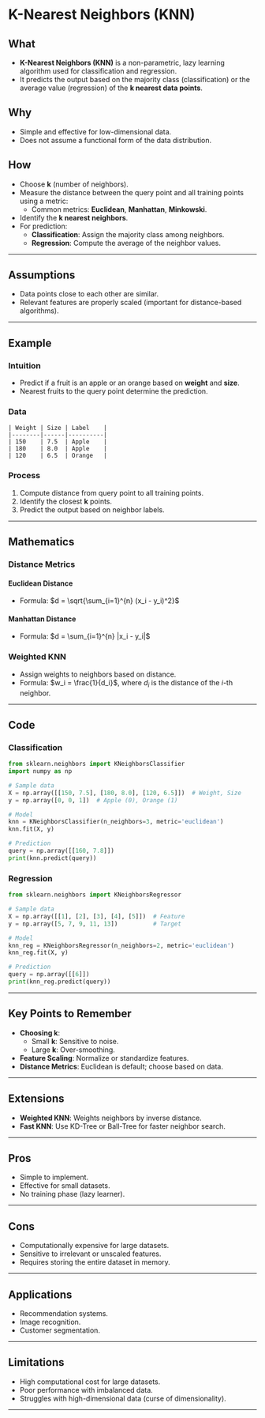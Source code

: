 # K-Nearest Neighbors (KNN)

## What
- **K-Nearest Neighbors (KNN)** is a non-parametric, lazy learning algorithm used for classification and regression.
- It predicts the output based on the majority class (classification) or the average value (regression) of the **k nearest data points**.

## Why
- Simple and effective for low-dimensional data.
- Does not assume a functional form of the data distribution.

## How
- Choose **k** (number of neighbors).
- Measure the distance between the query point and all training points using a metric:
  - Common metrics: **Euclidean**, **Manhattan**, **Minkowski**.
- Identify the **k nearest neighbors**.
- For prediction:
  - **Classification**: Assign the majority class among neighbors.
  - **Regression**: Compute the average of the neighbor values.

---

## Assumptions
- Data points close to each other are similar.
- Relevant features are properly scaled (important for distance-based algorithms).

---

## Example

### Intuition
- Predict if a fruit is an apple or an orange based on **weight** and **size**.
- Nearest fruits to the query point determine the prediction.

### Data
```plaintext
| Weight | Size | Label    |
|--------|------|----------|
| 150    | 7.5  | Apple    |
| 180    | 8.0  | Apple    |
| 120    | 6.5  | Orange   |
```

### Process
1. Compute distance from query point to all training points.
2. Identify the closest **k** points.
3. Predict the output based on neighbor labels.

---

## Mathematics
### Distance Metrics
#### Euclidean Distance
- Formula: $d = \sqrt{\sum_{i=1}^{n} (x_i - y_i)^2}$

#### Manhattan Distance
- Formula: $d = \sum_{i=1}^{n} |x_i - y_i|$

### Weighted KNN
- Assign weights to neighbors based on distance.
- Formula: $w_i = \frac{1}{d_i}$, where $d_i$ is the distance of the $i$-th neighbor.

---

## Code
### Classification
```python
from sklearn.neighbors import KNeighborsClassifier
import numpy as np

# Sample data
X = np.array([[150, 7.5], [180, 8.0], [120, 6.5]])  # Weight, Size
y = np.array([0, 0, 1])  # Apple (0), Orange (1)

# Model
knn = KNeighborsClassifier(n_neighbors=3, metric='euclidean')
knn.fit(X, y)

# Prediction
query = np.array([[160, 7.8]])
print(knn.predict(query))
```

### Regression
```python
from sklearn.neighbors import KNeighborsRegressor

# Sample data
X = np.array([[1], [2], [3], [4], [5]])  # Feature
y = np.array([5, 7, 9, 11, 13])          # Target

# Model
knn_reg = KNeighborsRegressor(n_neighbors=2, metric='euclidean')
knn_reg.fit(X, y)

# Prediction
query = np.array([[6]])
print(knn_reg.predict(query))
```

---

## Key Points to Remember
- **Choosing k**:
  - Small **k**: Sensitive to noise.
  - Large **k**: Over-smoothing.
- **Feature Scaling**: Normalize or standardize features.
- **Distance Metrics**: Euclidean is default; choose based on data.

---

## Extensions
- **Weighted KNN**: Weights neighbors by inverse distance.
- **Fast KNN**: Use KD-Tree or Ball-Tree for faster neighbor search.

---

## Pros
- Simple to implement.
- Effective for small datasets.
- No training phase (lazy learner).

---

## Cons
- Computationally expensive for large datasets.
- Sensitive to irrelevant or unscaled features.
- Requires storing the entire dataset in memory.

---

## Applications
- Recommendation systems.
- Image recognition.
- Customer segmentation.

---

## Limitations
- High computational cost for large datasets.
- Poor performance with imbalanced data.
- Struggles with high-dimensional data (curse of dimensionality).

---